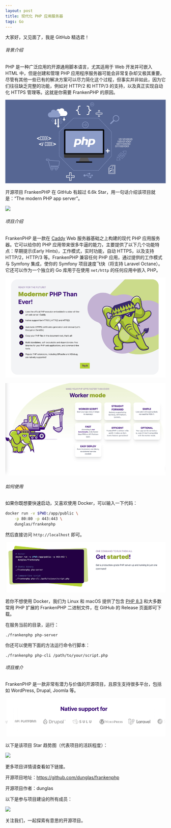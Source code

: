 ```yaml
---
layout: post
title: 现代化 PHP 应用服务器
tags: Go
---
```


大家好，又见面了，我是 GitHub 精选君！

###### 背景介绍

PHP 是一种广泛应用的开源通用脚本语言，尤其适用于 Web 开发并可嵌入 HTML 中，但是创建和管理 PHP 应用程序服务器可能会非常复杂却又极其重要。尽管有其他一些已有的解决方案可以尽力简化这个过程，但事实并非如此，因为它们往往缺乏完整的功能，例如对 HTTP/2 和 HTTP/3 的支持，以及真正实现自动化 HTTPS 管理等。这就是你需要 FrankenPHP 的原因。

![](https://raw.githubusercontent.com/ZhuPeng/pic/master/images/compress_image-20240822225901588.png)

开源项目 FrankenPHP 在 GitHub 有超过 6.6k Star，用一句话介绍该项目就是：“The modern PHP app server”。

![](https://dunglas.dev/wp-content/uploads/2022/10/frankenphp.png)

###### 项目介绍

FrankenPHP 是一款在 [Caddy](https://caddyserver.com/) Web 服务器基础之上构建的现代 PHP 应用服务器。它可以给你的 PHP 应用带来很多牛逼的能力，主要提供了以下几个功能特点：早期提示(Early Hints)，工作模式，实时功能，自动 HTTPS，以及支持 HTTP/2，HTTP/3 等。FrankenPHP 兼容任何 PHP 应用，通过提供的工作模式与 Symfony 集成，使你的 Symfony 项目速度飞快（将支持 Laravel Octane）。它还可以作为一个独立的 Go 库用于在使用 `net/http` 的任何应用中嵌入 PHP。

![](https://raw.githubusercontent.com/ZhuPeng/pic/master/images/compress_image-20240113211919656.png)

![](https://raw.githubusercontent.com/ZhuPeng/pic/master/images/compress_image-20240113212209394.png)

###### 如何使用

如果你既想要快速启动，又喜欢使用 Docker，可以输入一下代码：

```bash
docker run -v $PWD:/app/public \
    -p 80:80 -p 443:443 \
    dunglas/frankenphp
```
然后直接访问 `http://localhost` 即可。

![](https://raw.githubusercontent.com/ZhuPeng/pic/master/images/compress_image-20240113211944229.png)

若你不想使用 Docker，我们为 Linux 和 macOS 提供了包含 [PHP 8.3](https://www.php.net/releases/8.3/en.php) 和大多数常用 PHP 扩展的 FrankenPHP 二进制文件，在 GitHub 的 Release 页面即可下载。

在服务当前的目录，运行：
```console
./frankenphp php-server
```
你还可以使用下面的方法运行命令行脚本：
```console
./frankenphp php-cli /path/to/your/script.php
```

###### 项目推介

FrankenPHP 是一款非常有潜力与价值的开源项目，且原生支持很多平台，包括如 WordPress, Drupal, Joomla 等。

![](https://raw.githubusercontent.com/ZhuPeng/pic/master/images/compress_image-20240113212311981.png)


以下是该项目 Star 趋势图（代表项目的活跃程度）：

![](https://api.star-history.com/svg?repos=dunglas/frankenphp&type=Timeline)

更多项目详情请查看如下链接。

开源项目地址：https://github.com/dunglas/frankenphp 

开源项目作者：dunglas

以下是参与项目建设的所有成员：

![](https://contrib.rocks/image?repo=dunglas/frankenphp)

关注我们，一起探索有意思的开源项目。

